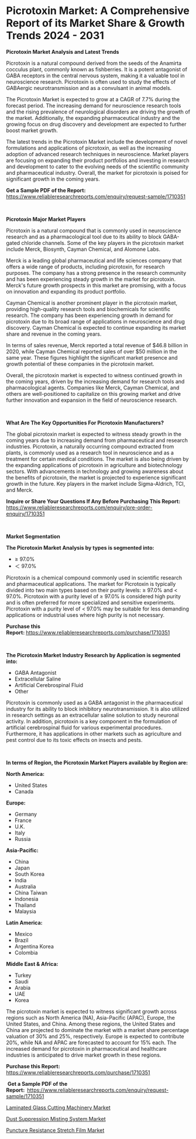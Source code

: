 <p><h1>Picrotoxin Market: A Comprehensive Report of its Market Share & Growth Trends 2024 - 2031</h1></p><p><strong>Picrotoxin Market Analysis and Latest Trends</strong></p>
<p><p>Picrotoxin is a natural compound derived from the seeds of the Anamirta cocculus plant, commonly known as fishberries. It is a potent antagonist of GABA receptors in the central nervous system, making it a valuable tool in neuroscience research. Picrotoxin is often used to study the effects of GABAergic neurotransmission and as a convulsant in animal models.</p><p>The Picrotoxin Market is expected to grow at a CAGR of 7.7% during the forecast period. The increasing demand for neuroscience research tools and the rising prevalence of neurological disorders are driving the growth of the market. Additionally, the expanding pharmaceutical industry and the growing focus on drug discovery and development are expected to further boost market growth.</p><p>The latest trends in the Picrotoxin Market include the development of novel formulations and applications of picrotoxin, as well as the increasing adoption of advanced research techniques in neuroscience. Market players are focusing on expanding their product portfolios and investing in research and development to cater to the evolving needs of the scientific community and pharmaceutical industry. Overall, the market for picrotoxin is poised for significant growth in the coming years.</p></p>
<p><strong>Get a Sample PDF of the Report:&nbsp;</strong> <a href="https://www.reliableresearchreports.com/enquiry/request-sample/1710351">https://www.reliableresearchreports.com/enquiry/request-sample/1710351</a></p>
<p>&nbsp;</p>
<p><strong>Picrotoxin Major Market Players</strong></p>
<p><p>Picrotoxin is a natural compound that is commonly used in neuroscience research and as a pharmacological tool due to its ability to block GABA-gated chloride channels. Some of the key players in the picrotoxin market include Merck, Biosynth, Cayman Chemical, and Alomone Labs.</p><p>Merck is a leading global pharmaceutical and life sciences company that offers a wide range of products, including picrotoxin, for research purposes. The company has a strong presence in the research community and has been experiencing steady growth in the market for picrotoxin. Merck's future growth prospects in this market are promising, with a focus on innovation and expanding its product portfolio.</p><p>Cayman Chemical is another prominent player in the picrotoxin market, providing high-quality research tools and biochemicals for scientific research. The company has been experiencing growth in demand for picrotoxin due to its broad range of applications in neuroscience and drug discovery. Cayman Chemical is expected to continue expanding its market share and revenue in the coming years.</p><p>In terms of sales revenue, Merck reported a total revenue of $46.8 billion in 2020, while Cayman Chemical reported sales of over $50 million in the same year. These figures highlight the significant market presence and growth potential of these companies in the picrotoxin market.</p><p>Overall, the picrotoxin market is expected to witness continued growth in the coming years, driven by the increasing demand for research tools and pharmacological agents. Companies like Merck, Cayman Chemical, and others are well-positioned to capitalize on this growing market and drive further innovation and expansion in the field of neuroscience research.</p></p>
<p>&nbsp;</p>
<p><strong>What Are The Key Opportunities For Picrotoxin Manufacturers?</strong></p>
<p><p>The global picrotoxin market is expected to witness steady growth in the coming years due to increasing demand from pharmaceutical and research industries. Picrotoxin, a naturally occurring compound extracted from plants, is commonly used as a research tool in neuroscience and as a treatment for certain medical conditions. The market is also being driven by the expanding applications of picrotoxin in agriculture and biotechnology sectors. With advancements in technology and growing awareness about the benefits of picrotoxin, the market is projected to experience significant growth in the future. Key players in the market include Sigma-Aldrich, TCI, and Merck.</p></p>
<p><strong>Inquire or Share Your Questions If Any Before Purchasing This Report:</strong> <a href="https://www.reliableresearchreports.com/enquiry/pre-order-enquiry/1710351">https://www.reliableresearchreports.com/enquiry/pre-order-enquiry/1710351</a></p>
<p>&nbsp;</p>
<p><strong>Market Segmentation</strong></p>
<p><strong>The Picrotoxin Market Analysis by types is segmented into:</strong></p>
<p><ul><li>≥ 97.0%</li><li>＜ 97.0%</li></ul></p>
<p><p>Picrotoxin is a chemical compound commonly used in scientific research and pharmaceutical applications. The market for Picrotoxin is typically divided into two main types based on their purity levels: ≥ 97.0% and < 97.0%. Picrotoxin with a purity level of ≥ 97.0% is considered high purity and is often preferred for more specialized and sensitive experiments. Picrotoxin with a purity level of < 97.0% may be suitable for less demanding applications or industrial uses where high purity is not necessary.</p></p>
<p><strong>Purchase this Report:&nbsp;</strong><a href="https://www.reliableresearchreports.com/purchase/1710351">https://www.reliableresearchreports.com/purchase/1710351</a></p>
<p>&nbsp;</p>
<p><strong>The Picrotoxin Market Industry Research by Application is segmented into:</strong></p>
<p><ul><li>GABA Antagonist</li><li>Extracellular Saline</li><li>Artificial Cerebrospinal Fluid</li><li>Other</li></ul></p>
<p><p>Picrotoxin is commonly used as a GABA antagonist in the pharmaceutical industry for its ability to block inhibitory neurotransmission. It is also utilized in research settings as an extracellular saline solution to study neuronal activity. In addition, picrotoxin is a key component in the formulation of artificial cerebrospinal fluid for various experimental procedures. Furthermore, it has applications in other markets such as agriculture and pest control due to its toxic effects on insects and pests.</p></p>
<p>&nbsp;</p>
<p><strong>In terms of Region, the Picrotoxin Market Players available by Region are:</strong></p>
<p>
    <p> <strong> North America: </strong>
        <ul>
            <li>United States</li>
            <li>Canada</li>
        </ul>
        </p> 
    <p> <strong> Europe: </strong>
        <ul>
            <li>Germany</li>
            <li>France</li>
            <li>U.K.</li>
            <li>Italy</li>
            <li>Russia</li>
        </ul>
        </p> 
    <p> <strong> Asia-Pacific: </strong>
        <ul>
            <li>China</li>
            <li>Japan</li>
            <li>South Korea</li>
            <li>India</li>
            <li>Australia</li>
            <li>China Taiwan</li>
            <li>Indonesia</li>
            <li>Thailand</li>
            <li>Malaysia</li>
        </ul>
        </p> 
    <p> <strong> Latin America: </strong>
        <ul>
            <li>Mexico</li>
            <li>Brazil</li>
            <li>Argentina Korea</li>
            <li>Colombia</li>
        </ul>
        </p> 
    <p> <strong> Middle East & Africa: </strong>
        <ul>
            <li>Turkey</li>
            <li>Saudi</li>
            <li>Arabia</li>
            <li>UAE</li>
            <li>Korea</li>
        </ul>
    </p>
    </p>
<p><p>The picrotoxin market is expected to witness significant growth across regions such as North America (NA), Asia-Pacific (APAC), Europe, the United States, and China. Among these regions, the United States and China are projected to dominate the market with a market share percentage valuation of 30% and 25%, respectively. Europe is expected to contribute 20%, while NA and APAC are forecasted to account for 15% each. The increased demand for picrotoxin in pharmaceutical and healthcare industries is anticipated to drive market growth in these regions.</p></p>
<p><strong>Purchase this Report: </strong><a href="https://www.reliableresearchreports.com/purchase/1710351">https://www.reliableresearchreports.com/purchase/1710351</a></p>
<p>&nbsp;<strong>Get a Sample PDF of the Report:&nbsp;&nbsp;</strong><a href="https://www.reliableresearchreports.com/enquiry/request-sample/1710351">https://www.reliableresearchreports.com/enquiry/request-sample/1710351</a></p>
<p><strong></strong></p>
<p><p><a href="https://view.publitas.com/reportprime-1/laminated-glass-cutting-machinery-market-offer-valuable-insights-into-market-size-market-share-market-trends-and-projections-spanning-from-2023-to-2030/">Laminated Glass Cutting Machinery Market</a></p><p><a href="https://view.publitas.com/reportprime-1/dust-suppression-misting-system-market-research-report-forecasted-for-period-from-2023-2030-by-market-type-market-application-and-region/">Dust Suppression Misting System Market</a></p><p><a href="https://view.publitas.com/reportprime-1/decoding-the-puncture-resistance-stretch-film-market-a-deep-dive-into-the-latest-market-trends-market-segmentation-and-competitive-analysis/">Puncture Resistance Stretch Film Market</a></p></p>